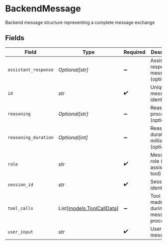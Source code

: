 # BackendMessage

Backend message structure representing a complete message exchange


## Fields

| Field                                                  | Type                                                   | Required                                               | Description                                            |
| ------------------------------------------------------ | ------------------------------------------------------ | ------------------------------------------------------ | ------------------------------------------------------ |
| `assistant_response`                                   | *Optional[str]*                                        | :heavy_minus_sign:                                     | Assistant's response message (optional)                |
| `id`                                                   | *str*                                                  | :heavy_check_mark:                                     | Unique message identifier                              |
| `reasoning`                                            | *Optional[str]*                                        | :heavy_minus_sign:                                     | Reasoning process (optional)                           |
| `reasoning_duration`                                   | *Optional[int]*                                        | :heavy_minus_sign:                                     | Reasoning duration in milliseconds (optional)          |
| `role`                                                 | *str*                                                  | :heavy_check_mark:                                     | Message role (user, assistant, tool)                   |
| `session_id`                                           | *str*                                                  | :heavy_check_mark:                                     | Session identifier                                     |
| `tool_calls`                                           | List[[models.ToolCallData](../models/toolcalldata.md)] | :heavy_minus_sign:                                     | Tool calls made during message processing              |
| `user_input`                                           | *str*                                                  | :heavy_check_mark:                                     | User's input message                                   |